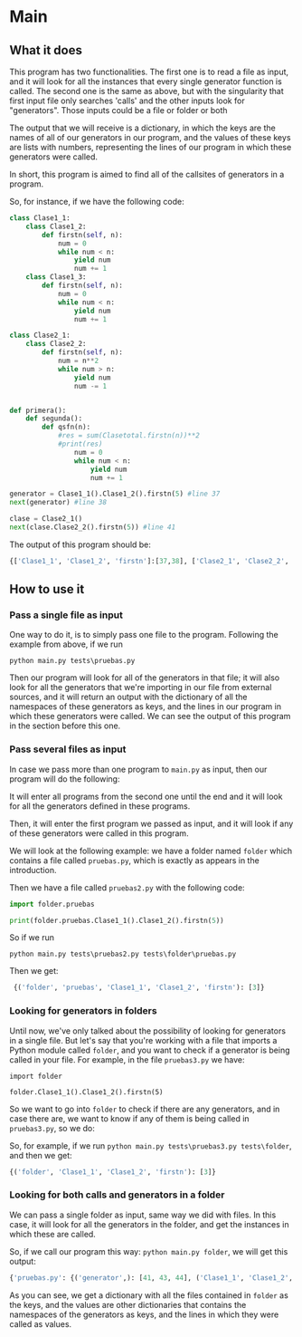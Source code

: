 # Main

## What it does

This program has two functionalities. The first one is to read a file as input, and it will look for all the instances that every single generator function is called. The second one is the same as above, but with the singularity that first input file only searches 'calls' and the other inputs look for "generators". Those inputs could be a file or folder or both 

The output that we will receive is a dictionary, in which the keys are the names of all of our generators in our program, and the values of these keys are lists with numbers, representing the lines of our program in which these generators were called.

In short, this program is aimed to find all of the callsites of generators in a program.

So, for instance, if we have the following code:

```python
class Clase1_1:
    class Clase1_2:
        def firstn(self, n):
            num = 0
            while num < n:
                yield num
                num += 1
    class Clase1_3:
        def firstn(self, n):
            num = 0
            while num < n:
                yield num
                num += 1

class Clase2_1:
    class Clase2_2:
        def firstn(self, n):
            num = n**2
            while num > n:
                yield num
                num -= 1


def primera():
    def segunda():
        def qsfn(n):
            #res = sum(Clasetotal.firstn(n))**2
            #print(res)
                num = 0
                while num < n:
                    yield num
                    num += 1

generator = Clase1_1().Clase1_2().firstn(5) #line 37
next(generator) #line 38

clase = Clase2_1()
next(clase.Clase2_2().firstn(5)) #line 41


```

The output of this program should be:

```python
{['Clase1_1', 'Clase1_2', 'firstn']:[37,38], ['Clase2_1', 'Clase2_2', 'firstn']:[41]
```

## How to use it

### Pass a single file as input

One way to do it, is to simply pass one file to the program. Following the example from above, if we run 
```
python main.py tests\pruebas.py
```
Then our program will look for all of the generators in that file; it will also look for all the generators that we're importing in our file from external sources, and it will return an output with the dictionary of all the namespaces of these generators as keys, and the lines in our program in which these generators were called. We can see the output of this program in the section before this one.

### Pass several files as input

In case we pass more than one program to `main.py` as input, then our program will do the following: 

It will enter all programs from the second one until the end and it will look for all the generators defined in these programs. 

Then, it will enter the first program we passed as input, and it will look if any of these generators were called in this program.

We will look at the following example: we have a folder named `folder` which contains a file called `pruebas.py`, which is exactly as appears in the introduction.

Then we have a file called `pruebas2.py` with the following code:

```python
import folder.pruebas

print(folder.pruebas.Clase1_1().Clase1_2().firstn(5))
```

So if we run 
```
python main.py tests\pruebas2.py tests\folder\pruebas.py
```

Then we get:

```python
 {('folder', 'pruebas', 'Clase1_1', 'Clase1_2', 'firstn'): [3]}
```

### Looking for generators in folders

Until now, we've only talked about the possibility of looking for generators in a single file. But let's say that you're working with a file that imports a Python module called `folder`, and you want to check if a generator is being called in your file. For example, in the file `pruebas3.py` we have:

```
import folder

folder.Clase1_1().Clase1_2().firstn(5)
```

So we want to go into `folder` to check if there are any generators, and in case there are, we want to know if any of them is being called in `pruebas3.py`, so we do:

So, for example, if we run `python main.py tests\pruebas3.py tests\folder`, and then we get:


```python
{('folder', 'Clase1_1', 'Clase1_2', 'firstn'): [3]}
```

### Looking for both calls and generators in a folder

We can pass a single folder as input, same way we did with files. In this case, it will look for all the generators in the folder, and get the instances in which these are called. 

So, if we call our program this way: `python main.py folder`, we will get this output:

```python
{'pruebas.py': {('generator',): [41, 43, 44], ('Clase1_1', 'Clase1_2', 'firstn'): [49, 56, 68, 77], ('Clase1_1', 'Clase1_3', 'firstn'): [62, 64], ('Clase2_1', 'Clase2_2', 'firstn'): [85, 89, 92, 93]}, 'prueba_simple.py': {('Clase1', 'Clase2', 'f'): [7], ('f',): [7, 19, 20, 21]}, '__init__.py': {}}
```

As you can see, we get a dictionary with all the files contained in `folder` as the keys, and the values are other dictionaries that contains the namespaces of the generators as keys, and the lines in which they were called as values.
